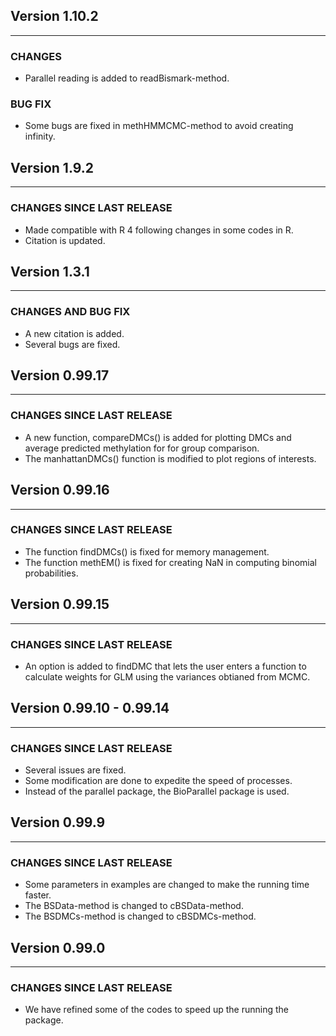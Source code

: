 ## Version 1.10.2

---

### CHANGES

- Parallel reading is added to readBismark-method.

### BUG FIX

- Some bugs are fixed in methHMMCMC-method to avoid creating infinity.

## Version 1.9.2

---

### CHANGES SINCE LAST RELEASE

- Made compatible with R 4 following changes in some codes in R.
- Citation is updated.


## Version 1.3.1

---

### CHANGES AND BUG FIX

- A new citation is added.
- Several bugs are fixed.


## Version 0.99.17

---

### CHANGES SINCE LAST RELEASE

- A new function, compareDMCs() is added for plotting DMCs and average predicted
    methylation for for group comparison.
- The manhattanDMCs() function is modified to plot regions of interests.


## Version 0.99.16

---

### CHANGES SINCE LAST RELEASE

- The function findDMCs() is fixed for memory management.
- The function methEM() is fixed for creating NaN in computing binomial
    probabilities.


## Version 0.99.15

---

### CHANGES SINCE LAST RELEASE

- An option is added to findDMC that lets the user enters a function to
    calculate weights for GLM using the variances obtianed from MCMC.


## Version 0.99.10 - 0.99.14

---

### CHANGES SINCE LAST RELEASE

- Several issues are fixed.
- Some modification are done to expedite the speed of processes.
- Instead of the parallel package, the BioParallel package is used.


## Version 0.99.9

---

### CHANGES SINCE LAST RELEASE

- Some parameters in examples are changed to make the running time faster.
- The BSData-method is changed to cBSData-method.
- The BSDMCs-method is changed to cBSDMCs-method.


## Version 0.99.0

---

### CHANGES SINCE LAST RELEASE

- We have refined some of the codes to speed up the running the package.
